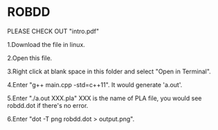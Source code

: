 # ROBDD

PLEASE CHECK OUT "intro.pdf"


1.Download the file in linux.

2.Open this file.

3.Right click at blank space in this folder and select "Open in Terminal".

4.Enter "g++ main.cpp -std=c++11". It would generate 'a.out'.

5.Enter "./a.out XXX.pla" XXX is the name of PLA file, you would see robdd.dot if there's no error.

6.Enter "dot -T png robdd.dot > output.png". 
